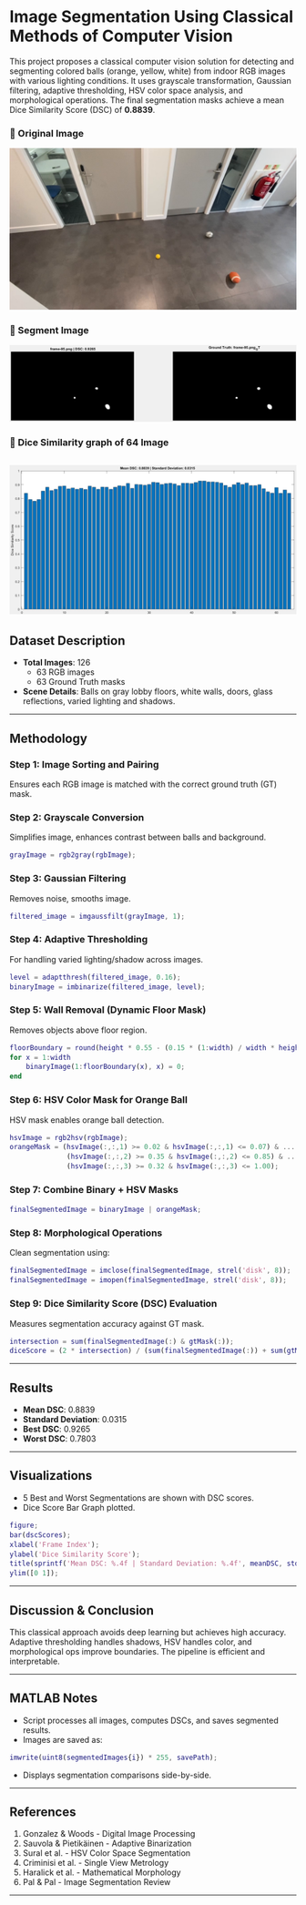 # Image Segmentation Using Classical Methods of Computer Vision
This project proposes a classical computer vision solution for detecting and segmenting colored balls (orange, yellow, white) from indoor RGB images with various lighting conditions. It uses grayscale transformation, Gaussian filtering, adaptive thresholding, HSV color space analysis, and morphological operations. The final segmentation masks achieve a mean Dice Similarity Score (DSC) of **0.8839**.

### 📸 Original Image
![Original](frame-95.png)

### 📸 Segment Image
![Original](best.png)

### 📸 Dice Similarity graph of 64 Image
![Original](barGraph.png)
---

## Dataset Description
- **Total Images**: 126
  - 63 RGB images
  - 63 Ground Truth masks
- **Scene Details**: Balls on gray lobby floors, white walls, doors, glass reflections, varied lighting and shadows.

---

## Methodology

### Step 1: Image Sorting and Pairing
Ensures each RGB image is matched with the correct ground truth (GT) mask.

### Step 2: Grayscale Conversion
Simplifies image, enhances contrast between balls and background.
```matlab
grayImage = rgb2gray(rgbImage);
```

### Step 3: Gaussian Filtering
Removes noise, smooths image.
```matlab
filtered_image = imgaussfilt(grayImage, 1);
```

### Step 4: Adaptive Thresholding
For handling varied lighting/shadow across images.
```matlab
level = adaptthresh(filtered_image, 0.16);
binaryImage = imbinarize(filtered_image, level);
```

### Step 5: Wall Removal (Dynamic Floor Mask)
Removes objects above floor region.
```matlab
floorBoundary = round(height * 0.55 - (0.15 * (1:width) / width * height));
for x = 1:width
    binaryImage(1:floorBoundary(x), x) = 0;
end
```

### Step 6: HSV Color Mask for Orange Ball
HSV mask enables orange ball detection.
```matlab
hsvImage = rgb2hsv(rgbImage);
orangeMask = (hsvImage(:,:,1) >= 0.02 & hsvImage(:,:,1) <= 0.07) & ...
              (hsvImage(:,:,2) >= 0.35 & hsvImage(:,:,2) <= 0.85) & ...
              (hsvImage(:,:,3) >= 0.32 & hsvImage(:,:,3) <= 1.00);
```

### Step 7: Combine Binary + HSV Masks
```matlab
finalSegmentedImage = binaryImage | orangeMask;
```

### Step 8: Morphological Operations
Clean segmentation using:
```matlab
finalSegmentedImage = imclose(finalSegmentedImage, strel('disk', 8));
finalSegmentedImage = imopen(finalSegmentedImage, strel('disk', 8));
```

### Step 9: Dice Similarity Score (DSC) Evaluation
Measures segmentation accuracy against GT mask.
```matlab
intersection = sum(finalSegmentedImage(:) & gtMask(:));
diceScore = (2 * intersection) / (sum(finalSegmentedImage(:)) + sum(gtMask(:)) + 1e-6);
```

---

## Results
- **Mean DSC**: 0.8839
- **Standard Deviation**: 0.0315
- **Best DSC**: 0.9265
- **Worst DSC**: 0.7803

---

## Visualizations
- 5 Best and Worst Segmentations are shown with DSC scores.
- Dice Score Bar Graph plotted.

```matlab
figure;
bar(dscScores);
xlabel('Frame Index');
ylabel('Dice Similarity Score');
title(sprintf('Mean DSC: %.4f | Standard Deviation: %.4f', meanDSC, stdDSC));
ylim([0 1]);
```

---

## Discussion & Conclusion
This classical approach avoids deep learning but achieves high accuracy. Adaptive thresholding handles shadows, HSV handles color, and morphological ops improve boundaries. The pipeline is efficient and interpretable.

---

## MATLAB Notes
- Script processes all images, computes DSCs, and saves segmented results.
- Images are saved as:
```matlab
imwrite(uint8(segmentedImages{i}) * 255, savePath);
```
- Displays segmentation comparisons side-by-side.

---

## References
1. Gonzalez & Woods - Digital Image Processing
2. Sauvola & Pietikäinen - Adaptive Binarization
3. Sural et al. - HSV Color Space Segmentation
4. Criminisi et al. - Single View Metrology
5. Haralick et al. - Mathematical Morphology
6. Pal & Pal - Image Segmentation Review
---

